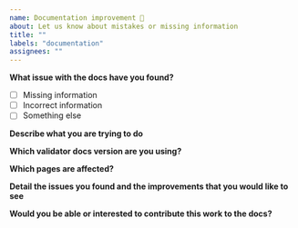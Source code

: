 ```yaml
---
name: Documentation improvement 📖
about: Let us know about mistakes or missing information
title: ""
labels: "documentation"
assignees: ""
---
```


<!--
Please fill out as much information as possible. The more info we have, the
faster we can schedule the work :)
-->

**What issue with the docs have you found?**

- [ ] Missing information
- [ ] Incorrect information
- [ ] Something else

**Describe what you are trying to do**

<!--
A clear and concise explanation of what you are trying to accomplish with the Weave Policy Validator.
-->

**Which validator docs version are you using?**

<!--
eg 1.3
-->

**Which pages are affected?**

<!--
A bulleted list of links to the page(s) you have been following. (or have tried to
follow.)
-->

**Detail the issues you found and the improvements that you would like to see**

<!--
A bulleted list of all the pages you have been following. (or have tried to
follow.)
-->

**Would you be able or interested to contribute this work to the docs?**

<!--
y/n
-->
